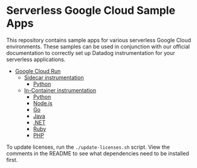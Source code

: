 # Serverless Google Cloud Sample Apps

This repository contains sample apps for various serverless Google Cloud
environments. These samples can be used in conjunction with our official
documentation to correctly set up Datadog instrumentation for your serverless
applications.

- [Google Cloud Run](./cloud-run/)
    - [Sidecar instrumentation](./cloud-run/sidecar/)
        - [Python](./cloud-run/sidecar/python)
    - [In-Container instrumentation](./cloud-run/in-container/)
        - [Python](./cloud-run/in-container/python/)
        - [Node.js](./cloud-run/in-container/node/)
        - [Go](./cloud-run/in-container/go/)
        - [Java](./cloud-run/in-container/java/)
        - [.NET](./cloud-run/in-container/dotnet/)
        - [Ruby](./cloud-run/in-container/ruby/)
        - [PHP](./cloud-run/in-container/php/)

To update licenses, run the `./update-licenses.sh` script. View the comments in the README to see what dependencies need to be installed first.
